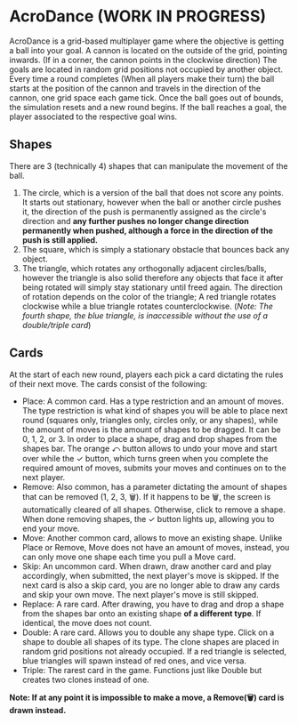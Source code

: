 # AcroDance (WORK IN PROGRESS)

AcroDance is a grid-based multiplayer game where the objective is getting a ball into your goal.
A cannon is located on the outside of the grid, pointing inwards. (If in a corner, the cannon points in the clockwise direction) The goals are located in random grid positions not occupied by another object.
Every time a round completes (When all players make their turn) the ball starts at the position of the cannon and travels in the direction of the cannon, one grid space each game tick.
Once the ball goes out of bounds, the simulation resets and a new round begins.
If the ball reaches a goal, the player associated to the respective goal wins.

## Shapes
There are 3 (technically 4) shapes that can manipulate the movement of the ball.
1. The circle, which is a version of the ball that does not score any points. It starts out stationary, however when the ball or another circle pushes it, the direction of the push is permanently assigned as the circle's direction and **any further pushes no longer change direction permanently when pushed, although a force in the direction of the push is still applied.**
2. The square, which is simply a stationary obstacle that bounces back any object.
3. The triangle, which rotates any orthogonally adjacent circles/balls, however the triangle is also solid therefore any objects that face it after being rotated will simply stay stationary until freed again. The direction of rotation depends on the color of the triangle; A red triangle rotates clockwise while a blue triangle rotates counterclockwise. (*Note: The fourth shape, the blue triangle, is inaccessible without the use of a double/triple card*)

## Cards
At the start of each new round, players each pick a card dictating the rules of their next move.
The cards consist of the following:

- Place: A common card. Has a type restriction and an amount of moves. The type restriction is what kind of shapes you will be able to place next round (squares only, triangles only, circles only, or any shapes), while the amount of moves is the amount of shapes to be dragged. It can be 0, 1, 2, or 3. In order to place a shape, drag and drop shapes from the shapes bar. The orange ⤺ button allows to undo your move and start over while the ✓ button, which turns green when you complete the required amount of moves, submits your moves and continues on to the next player.
- Remove: Also common, has a parameter dictating the amount of shapes that can be removed (1, 2, 3, 🗑️). If it happens to be 🗑️, the screen is automatically cleared of all shapes. Otherwise, click to remove a shape. When done removing shapes, the ✓ button lights up, allowing you to end your move.
- Move: Another common card, allows to move an existing shape. Unlike Place or Remove, Move does not have an amount of moves, instead, you can only move one shape each time you pull a Move card.
- Skip: An uncommon card. When drawn, draw another card and play accordingly, when submitted, the next player's move is skipped. If the next card is also a skip card, you are no longer able to draw any cards and skip your own move. The next player's move is still skipped.
- Replace: A rare card. After drawing, you have to drag and drop a shape from the shapes bar onto an existing shape **of a different type**. If identical, the move does not count.
- Double: A rare card. Allows you to double any shape type. Click on a shape to double all shapes of its type. The clone shapes are placed in random grid positions not already occupied. If a red triangle is selected, blue triangles will spawn instead of red ones, and vice versa.
- Triple: The rarest card in the game. Functions just like Double but creates two clones instead of one.

**Note: If at any point it is impossible to make a move, a Remove(🗑️) card is drawn instead.**
